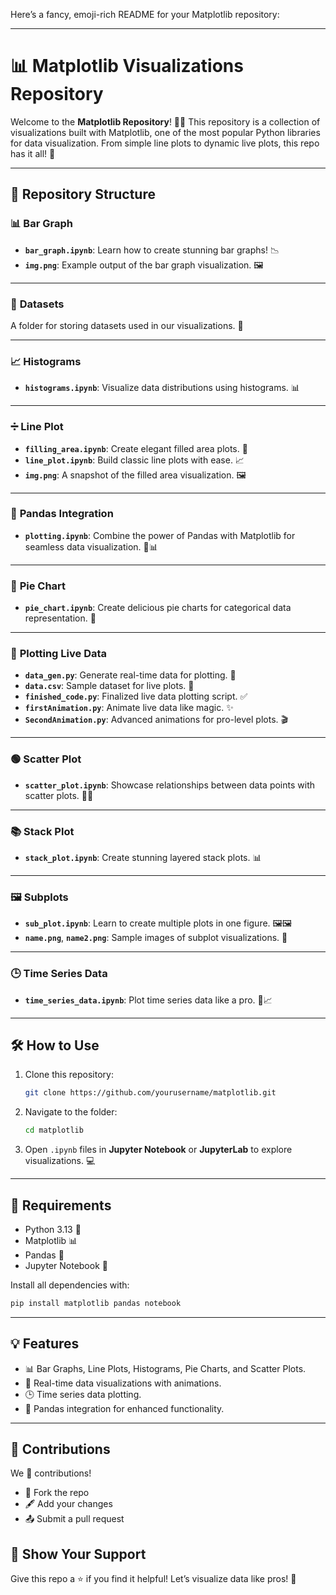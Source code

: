 Here’s a fancy, emoji-rich README for your Matplotlib repository:  

---

# 📊 Matplotlib Visualizations Repository  

Welcome to the **Matplotlib Repository**! 🎨✨ This repository is a collection of visualizations built with Matplotlib, one of the most popular Python libraries for data visualization. From simple line plots to dynamic live plots, this repo has it all! 🚀  

---

## 🌟 Repository Structure  

### 📊 **Bar Graph**  
- **`bar_graph.ipynb`**: Learn how to create stunning bar graphs! 📉  
- **`img.png`**: Example output of the bar graph visualization. 🖼️  

---

### 📂 **Datasets**  
A folder for storing datasets used in our visualizations. 📁  

---

### 📈 **Histograms**  
- **`histograms.ipynb`**: Visualize data distributions using histograms. 📊  

---

### ➗ **Line Plot**  
- **`filling_area.ipynb`**: Create elegant filled area plots. 🌈  
- **`line_plot.ipynb`**: Build classic line plots with ease. 📈  
- **`img.png`**: A snapshot of the filled area visualization. 🖼️  

---

### 🐼 **Pandas Integration**  
- **`plotting.ipynb`**: Combine the power of Pandas with Matplotlib for seamless data visualization. 🐼📊  

---

### 🍕 **Pie Chart**  
- **`pie_chart.ipynb`**: Create delicious pie charts for categorical data representation. 🍰  

---

### 🎥 **Plotting Live Data**  
- **`data_gen.py`**: Generate real-time data for plotting. 🔄  
- **`data.csv`**: Sample dataset for live plots. 📜  
- **`finished_code.py`**: Finalized live data plotting script. ✅  
- **`firstAnimation.py`**: Animate live data like magic. ✨  
- **`SecondAnimation.py`**: Advanced animations for pro-level plots. 🎬  

---

### 🟢 **Scatter Plot**  
- **`scatter_plot.ipynb`**: Showcase relationships between data points with scatter plots. 🔵🔴  

---

### 📚 **Stack Plot**  
- **`stack_plot.ipynb`**: Create stunning layered stack plots. 📊  

---

### 🖼️ **Subplots**  
- **`sub_plot.ipynb`**: Learn to create multiple plots in one figure. 🖼️🖼️  
- **`name.png`**, **`name2.png`**: Sample images of subplot visualizations. 🌟  

---

### 🕒 **Time Series Data**  
- **`time_series_data.ipynb`**: Plot time series data like a pro. 📅📈  

---

## 🛠️ How to Use  

1. Clone this repository:  
   ```bash  
   git clone https://github.com/yourusername/matplotlib.git  
   ```  
2. Navigate to the folder:  
   ```bash  
   cd matplotlib  
   ```  
3. Open `.ipynb` files in **Jupyter Notebook** or **JupyterLab** to explore visualizations. 💻  

---

## 🧰 Requirements  
- Python 3.13 🐍  
- Matplotlib 📊  
- Pandas 🐼  
- Jupyter Notebook 📓  

Install all dependencies with:  
```bash  
pip install matplotlib pandas notebook  
```  

---

## 💡 Features  
- 📊 Bar Graphs, Line Plots, Histograms, Pie Charts, and Scatter Plots.  
- 🔄 Real-time data visualizations with animations.  
- 🕒 Time series data plotting.  
- 🐼 Pandas integration for enhanced functionality.  

---

## 💌 Contributions  

We 💖 contributions!  
- 🌟 Fork the repo  
- 🖋️ Add your changes  
- 📤 Submit a pull request  


## 🌟 Show Your Support  

Give this repo a ⭐ if you find it helpful! Let’s visualize data like pros! 🚀  
